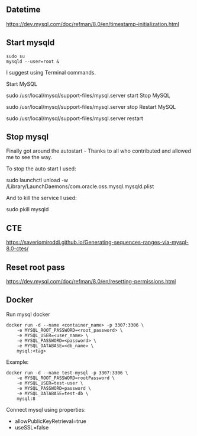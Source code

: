 ## Datetime

https://dev.mysql.com/doc/refman/8.0/en/timestamp-initialization.html

## Start mysqld

```
sudo su
mysqld --user=root &
```


I suggest using Terminal commands.

Start MySQL

sudo /usr/local/mysql/support-files/mysql.server start
Stop MySQL

sudo /usr/local/mysql/support-files/mysql.server stop
Restart MySQL

sudo /usr/local/mysql/support-files/mysql.server restart

## Stop mysql

Finally got around the autostart - Thanks to all who contributed and allowed me to see the way.

To stop the auto start I used:

sudo launchctl unload -w /Library/LaunchDaemons/com.oracle.oss.mysql.mysqld.plist

And to kill the service I used:

sudo pkill mysqld

## CTE
https://saveriomiroddi.github.io/Generating-sequences-ranges-via-mysql-8.0-ctes/


## Reset root pass

https://dev.mysql.com/doc/refman/8.0/en/resetting-permissions.html

## Docker

Run mysql docker

```
docker run -d --name <container_name> -p 3307:3306 \
    -e MYSQL_ROOT_PASSWORD=<root_password> \
    -e MYSQL_USER=<user_name> \
    -e MYSQL_PASSWORD=<password> \
    -e MYSQL_DATABASE=<db_name> \
    mysql:<tag>
```

Example:

```
docker run -d --name test-mysql -p 3307:3306 \
    -e MYSQL_ROOT_PASSWORD=rootPassword \
    -e MYSQL_USER=test-user \
    -e MYSQL_PASSWORD=password \
    -e MYSQL_DATABASE=test-db \
    mysql:8
```

Connect mysql using properties:
* allowPublicKeyRetrieval=true
* useSSL=false